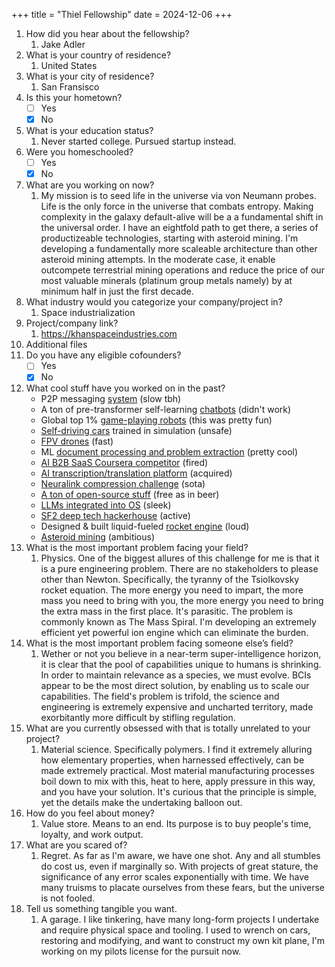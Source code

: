 +++
title = "Thiel Fellowship"
date = 2024-12-06
+++

1. How did you hear about the fellowship?
   1. Jake Adler
2. What is your country of residence?
   1. United States
3. What is your city of residence?
   1. San Fransisco
4. Is this your hometown?
   - [ ] Yes
   - [x] No
5. What is your education status?
   1. Never started college. Pursued startup instead.
6. Were you homeschooled?
   - [ ] Yes
   - [x] No
7. What are you working on now?
   1. My mission is to seed life in the universe via von Neumann probes. Life is the only force in the universe that combats entropy. Making complexity in the galaxy default-alive will be a a fundamental shift in the universal order. I have an eightfold path to get there, a series of productizeable technologies, starting with asteroid mining. I'm developing a fundamentally more scaleable architecture than other asteroid mining attempts. In the moderate case, it enable outcompete terrestrial mining operations and reduce the price of our most valuable minerals (platinum group metals namely) by at minimum half in just the first decade.
8. What industry would you categorize your company/project in?
   1. Space industrialization
9. Project/company link?
   1. https://khanspaceindustries.com
10. Additional files
11. Do you have any eligible cofounders?
    - [ ] Yes
    - [x] No
12. What cool stuff have you worked on in the past?
    - P2P messaging [system](https://github.com/djmango/pyddle) (slow tbh)
    - A ton of pre-transformer self-learning [chatbots](https://github.com/djmango/the-benjamin-project) (didn't work)
    - Global top 1% [game-playing robots](https://github.com/djmango/korvex) (this was pretty fun)
    - [Self-driving cars](https://youtu.be/pLDMhNwsbwI?si=olO68hEVxFpDS1t4) trained in simulation (unsafe)
    - [FPV drones](https://youtu.be/b7MsTlukhV8?si=NmKNjW-uj_2dV5ZC) (fast)
    - ML [document processing and problem extraction](https://getonder.com) (pretty cool)
    - [AI B2B SaaS Coursera competitor](https://jeeny.ai) (fired)
    - [AI transcription/translation platform](https://swiftink.io) (acquired)
    - [Neuralink compression challenge](https://github.com/djmango/smallbrain) (sota)
    - [A ton of open-source stuff](https://github.com/djmango/obsidian-transcription) (free as in beer)
    - [LLMs integrated into OS](https://i.inc) (sleek)
    - [SF2 deep tech hackerhouse](https://sf2.sh) (active)
    - Designed & built liquid-fueled [rocket engine](https://x.com/sulaimanghori/status/1861261036407661046) (loud)
    - [Asteroid mining](https://khanspaceindustries.com) (ambitious)
13. What is the most important problem facing your field?
    1. Physics. One of the biggest allures of this challenge for me is that it is a pure engineering problem. There are no stakeholders to please other than Newton. Specifically, the tyranny of the Tsiolkovsky rocket equation. The more energy you need to impart, the more mass you need to bring with you, the more energy you need to bring the extra mass in the first place. It's parasitic. The problem is commonly known as The Mass Spiral. I'm developing an extremely efficient yet powerful ion engine which can eliminate the burden.
14. What is the most important problem facing someone else’s field?
    1. Wether or not you believe in a near-term super-intelligence horizon, it is clear that the pool of capabilities unique to humans is shrinking. In order to maintain relevance as a species, we must evolve. BCIs appear to be the most direct solution, by enabling us to scale our capabilities. The field's problem is trifold, the science and engineering is extremely expensive and uncharted territory, made exorbitantly more difficult by stifling regulation.
15. What are you currently obsessed with that is totally unrelated to your project?
    1. Material science. Specifically polymers. I find it extremely alluring how elementary properties, when harnessed effectively, can be made extremely practical. Most material manufacturing processes boil down to mix with this, heat to here, apply pressure in this way, and you have your solution. It's curious that the principle is simple, yet the details make the undertaking balloon out.
16. How do you feel about money?
    1. Value store. Means to an end. Its purpose is to buy people's time, loyalty, and work output.
17. What are you scared of?
    1. Regret. As far as I'm aware, we have one shot. Any and all stumbles do cost us, even if marginally so. With projects of great stature, the significance of any error scales exponentially with time. We have many truisms to placate ourselves from these fears, but the universe is not fooled.
18. Tell us something tangible you want.
    1. A garage. I like tinkering, have many long-form projects I undertake and require physical space and tooling. I used to wrench on cars, restoring and modifying, and want to construct my own kit plane, I'm working on my pilots license for the pursuit now.
